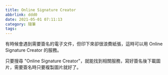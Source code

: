 ```yaml
---
title: Online Signature Creator
abbrlink: ddd0
date: 2021-05-01 07:11:13
category: 隨筆
tags:
---
```

有時候會遇到需要簽名的電子文件，但印下來卻很浪費紙張，這時可以用 Online Signature Creator 的服務。
<!-- more -->
只要搜尋 "Online Signature Creator"，就能找到相關服務，寫好簽名後下載圖片，需要簽名時只要複製圖片就好了。